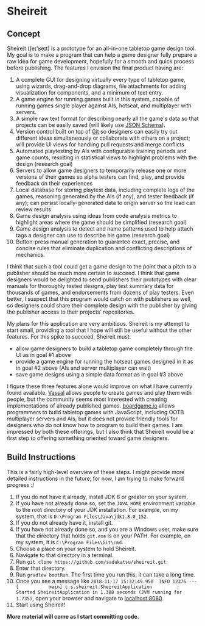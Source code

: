 # Sheireit
## Concept
Sheireit (ʃeɪ'ʁeɪt) is a prototype for an all-in-one tabletop game design tool.  My goal is to make a program that can help a game designer fully prepare a raw idea for game development, hopefully for a smooth and quick process before publishing.  The features I envision the final product having are:

1. A complete GUI for designing virtually every type of tabletop game, using wizards, drag-and-drop diagrams, file attachments for adding visualization for components, and a minimum of text entry.
1. A game engine for running games built in this system, capable of running games single player against AIs, hotseat, and multiplayer with servers.
1. A simple raw text format for describing nearly all the game's data so that projects can be easily saved (will likely use [JSON Schema](https://json-schema.org/)).
1. Version control built on top of [Git](https://git-scm.com/) so designers can easily try out different ideas simultaneously or collaborate with others on a project; will provide UI views for handling pull requests and merge conflicts
1. Automated playtesting by AIs with configurable training periods and game counts, resulting in statistical views to highlight problems with the design (research goal)
1. Servers to allow game designers to temporarily release one or more versions of their games so alpha testers can find, play, and provide feedback on their experiences
1. Local database for storing playtest data, including complete logs of the games, reasoning generated by the AIs (if any), and tester feedback (if any); can persist locally-generated data to origin server so the lead can review results
1. Game design analysis using ideas from code analysis metrics to highlight areas where the game should be simplified (research goal)
1. Game design analysis to detect and name patterns used to help attach tags a designer can use to describe his game (research goal)
1. Button-press manual generation to guarantee exact, precise, and concise rules that eliminate duplication and conflicting descriptions of mechanics.

I think that such a tool could get a game design to the point that a pitch to a publisher should be much more certain to succeed.  I think that game designers would be delighted to send publishers their prototypes with clear manuals for thoroughly tested designs, play test summary data for thousands of games, and endorsements from dozens of play testers.  Even better, I suspect that this program would catch on with publishers as well, so designers could share their complete design with the publisher by giving the publisher access to their projects' repositories.

My plans for this application are very ambitious.  Sheireit is my attempt to start small, providing a tool that I hope will still be useful without the other features.  For this spike to succeed, Sheireit must:

- allow game designers to build a tabletop game completely through the UI as in goal #1 above
- provide a game engine for running the hotseat games designed in it as in goal #2 above (AIs and server multiplayer can wait)
- save game designs using a simple data format as in goal #3 above

I figure these three features alone would improve on what I have currently found available.  [Vassal](http://www.vassalengine.org/) allows people to create games and play them with people, but the community seems most interested with creating implementations of already published games.  [boardgame.io](https://boardgame.io/) allows programmers to build tabletop games with JavaScript, including OOTB multiplayer servers and AIs, but it does not provide friendly tools for designers who do not know how to program to build their games.  I am impressed by both these offerings, but I also think that Sheireit would be a first step to offering something oriented toward game designers.

## Build Instructions
This is a fairly high-level overview of these steps.  I might provide more detailed instructions in the future; for now, I am trying to make forward progress  :/

1. If you do not have it already, install JDK 8 or greater on your system.
2. If you have not already done so, set the `JAVA_HOME` environment variable to the root directory of your JDK installation.  For example, on my system, that is `D:\Program Files\Java\jdk1.8.0_152`.
3. If you do not already have it, install git.
4. If you have not already done so, and you are a Windows user, make sure that the directory that holds `git.exe` is on your PATH.  For example, on my system, it is `C:\Program Files\Git\cmd`.
5. Choose a place on your system to hold Sheireit.
6. Navigate to that directory in a terminal.
7. Run `git clone https://github.com/sadakatsu/sheireit.git`.
8. Enter that directory.
9. Run `gradlew bootRun`.  The first time you run this, it can take a long time.
10. Once you see a message like `2018-11-17 15:32:49.950  INFO 12376 --- [           main] c.s.sheireit.SheireitApplication         : Started SheireitApplication in 1.388 seconds (JVM running for 1.735)`, open your browser and navigate to [localhost:8080](http://localhost:8080).
11. Start using Sheireit!


**More material will come as I start committing code.**
